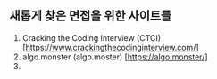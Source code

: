 ## 새롭게 찾은 면접을 위한 사이트들

1. Cracking the Coding Interview (CTCI)[https://www.crackingthecodinginterview.com/]
2. algo.monster (algo.moster) [https://algo.monster/]
3. 
